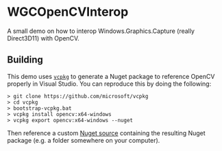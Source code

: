 # WGCOpenCVInterop
A small demo on how to interop Windows.Graphics.Capture (really Direct3D11) with OpenCV.

## Building
This demo uses [`vcpkg`](https://github.com/microsoft/vcpkg) to generate a Nuget package to reference OpenCV properly in Visual Studio. You can reproduce this by doing the following:

```
> git clone https://github.com/microsoft/vcpkg
> cd vcpkg
> bootstrap-vcpkg.bat
> vcpkg install opencv:x64-windows
> vcpkg export opencv:x64-windows --nuget
```

Then reference a custom [Nuget source](https://learn.microsoft.com/en-us/nuget/consume-packages/install-use-packages-visual-studio#package-sources) containing the resulting Nuget package (e.g. a folder somewhere on your computer).

